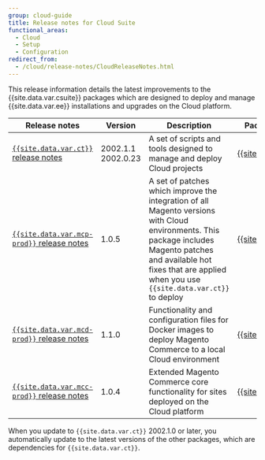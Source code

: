 ```yaml
---
group: cloud-guide
title: Release notes for Cloud Suite
functional_areas:
  - Cloud
  - Setup
  - Configuration
redirect_from:
  - /cloud/release-notes/CloudReleaseNotes.html
---
```


This release information details the latest improvements to the {{site.data.var.csuite}} packages which are designed to deploy and manage {{site.data.var.ee}} installations and upgrades on the Cloud platform.

| Release notes | Version | Description | Package source |
| --- | --- | --- | --- |
| [`{{site.data.var.ct}}` release notes] | 2002.1.1<br/>2002.0.23| A set of scripts and tools designed to manage and deploy Cloud projects | [{{site.data.var.ct}}][ece package] |
| [`{{site.data.var.mcp-prod}}` release notes] | 1.0.5 | A set of patches which improve the integration of all Magento versions with Cloud environments. This package includes Magento patches and available hot fixes that are applied when you use `{{site.data.var.ct}}` to deploy | [{{site.data.var.mcp}}][Patches package] |
| [`{{site.data.var.mcd-prod}}` release notes] | 1.1.0 | Functionality and configuration files for Docker images to deploy Magento Commerce to a local Cloud environment | [{{site.data.var.mcd}}][Docker package] |
| [`{{site.data.var.mcc-prod}}` release notes] | 1.0.4 | Extended Magento Commerce core functionality for sites deployed on the Cloud platform | [{{site.data.var.mcc}}][Components package] |

When you update to `{{site.data.var.ct}}` 2002.1.0 or later, you automatically update to the latest versions of the other packages, which are dependencies for `{{site.data.var.ct}}`.

[`{{site.data.var.ct}}` release notes]: {{site.baseurl}}/cloud/release-notes/ece-release-notes.html
[`{{site.data.var.mcc-prod}}` release notes]: {{site.baseurl}}/cloud/release-notes/mcc-release-notes.html
[`{{site.data.var.mcd-prod}}` release notes]: {{site.baseurl}}/cloud/release-notes/mcd-release-notes.html
[`{{site.data.var.mcp-prod}}` release notes]: {{site.baseurl}}/cloud/release-notes/mcp-release-notes.html
[ece package]: https://github.com/magento/ece-tools/tree/2002.1
[Docker package]: https://github.com/magento/magento-cloud-docker/tree/1.0
[Components package]: https://github.com/magento/magento-cloud-components/tree/1.0.2
[Patches package]: https://github.com/magento/magento-cloud-patches/tree/1.0.1
